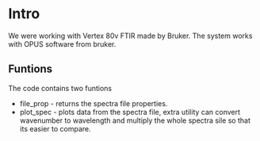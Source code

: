 # Intro
We were working with Vertex 80v FTIR made by Bruker.
The system works with OPUS software from bruker.

## Funtions
The code contains two funtions
- file_prop - returns the spectra file properties.
- plot_spec - plots data from the spectra file, extra utility can convert wavenumber to wavelength and multiply the whole spectra sile so that its easier to compare.
